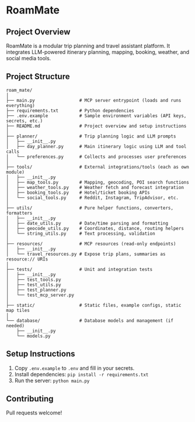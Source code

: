 # RoamMate

## Project Overview
RoamMate is a modular trip planning and travel assistant platform. It integrates LLM-powered itinerary planning, mapping, booking, weather, and social media tools.

## Project Structure

```
roam_mate/
│
├── main.py                 # MCP server entrypoint (loads and runs everything)
├── requirements.txt        # Python dependencies
├── .env.example            # Sample environment variables (API keys, secrets, etc.)
├── README.md               # Project overview and setup instructions
│
├── planner/                # Trip planning logic and LLM prompts
│   ├── __init__.py
│   ├── day_planner.py      # Main itinerary logic using LLM and tool calls
│   └── preferences.py      # Collects and processes user preferences
│
├── tools/                  # External integrations/tools (each as own module)
│   ├── __init__.py
│   ├── map_tools.py        # Mapping, geocoding, POI search functions
│   ├── weather_tools.py    # Weather fetch and forecast integration
│   ├── booking_tools.py    # Hotel/ticket booking APIs
│   └── social_tools.py     # Reddit, Instagram, TripAdvisor, etc.
│
├── utils/                  # Pure helper functions, converters, formatters
│   ├── __init__.py
│   ├── date_utils.py       # Date/time parsing and formatting
│   ├── geocode_utils.py    # Coordinates, distance, routing helpers
│   └── string_utils.py     # Text processing, validation
│
├── resources/              # MCP resources (read-only endpoints)
│   ├── __init__.py
│   └── travel_resources.py # Expose trip plans, summaries as resource:// URIs
│
├── tests/                  # Unit and integration tests
│   ├── __init__.py
│   ├── test_tools.py
│   ├── test_utils.py
│   ├── test_planner.py
│   └── test_mcp_server.py
│
├── static/                 # Static files, example configs, static map tiles
│
└── database/               # Database models and management (if needed)
    ├── __init__.py
    └── models.py
```

## Setup Instructions
1. Copy `.env.example` to `.env` and fill in your secrets.
2. Install dependencies: `pip install -r requirements.txt`
3. Run the server: `python main.py`

## Contributing
Pull requests welcome!
